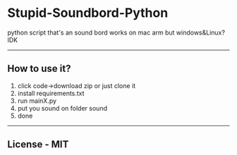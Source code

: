 # Stupid-Soundbord-Python
python script that's an sound bord works on mac arm but windows&amp;Linux? IDK

---

## How to use it?
1. click code->download zip or just clone it
2. install requirements.txt
3. run mainX.py
4. put you sound on folder sound
5. done

----

## License - MIT

